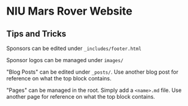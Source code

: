 # NIU Mars Rover Website
## Tips and Tricks
Sponsors can be edited under `_includes/footer.html`

Sponsor logos can be managed under `images/`

"Blog Posts" can be edited under `_posts/`.  Use another blog post for reference on what the top block contains.

"Pages" can be managed in the root.  Simply add a `<name>.md` file.  Use another page for reference on what the top block contains.
